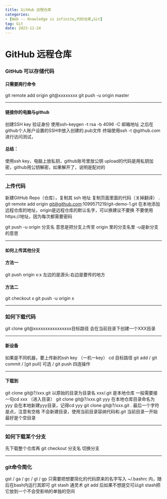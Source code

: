 ```yaml
---
title: GitHub 远程仓库
categories: 
- [Web -- Knowledge is infinite,代码仓库,Git]
tag: Git
date: 2023-11-24
---
```

# GitHub 远程仓库
### GitHub 可以存储代码
#### 只需要两行命令
git remote add origin git@xxxxxxxx
git push -u origin master

---

#### 链接你的电脑与github
创建SSH key 验证身份
使用ssh-keygen -t rsa -b 4096 -C 邮箱地址
之后在github个人账户设置的SSH中放入创建的.pub文件
终端使用ssh -t @github.com 进行访问测试，
#### 总结：
使用ssh key，电脑上放私钥，github账号里放公钥
upload的代码是用私钥加密，github用公钥解密，如果解开了，说明是配对的

---

### 上传代码
新建GitHub Repo（仓库），复制其 ssh 地址
复制页面里面的代码（关掉翻译）
.
git remote add origin git@github.com:1099571219/git-demo-1.git
在本地添加远程仓库的地址，origin是远程仓库的默认名字，可以换建议不要换
不要使用https://地址，因为每次都需要密码

git push -u origin 分支名 意思是把分支上传至 origin 里的分支名里
-u是新分支的意思

---

#### 如何上传其他分支
#### 方法一
git push origin x:x 左边的是源头:右边是要传的地方
#### 方法二
git checkout x
git push -u origin x

---

### 如何下载代码
git clone git@xxxxxxxxxxxxxxxx目标路径 会在当前目录下创建一个XXX目录

---

#### 新设备
如果是不同机器，要上传新的ssh key （一机一key）
cd 目标路径
git add / git  commit / [git pull] 可选 / git push 四连操作

---

#### 下载到
git clone git@?/xxx.git 以原始的目录为目录名
xxx/.git 是本地仓库
一般需要接一句cd xxx （进入目录）
git clone git@?/xxx.git yyy 在本地仓库目录命名为yyy
会在本地新建yyy目录，记得cd yyy
git clone git@?/xxx.git .
最后一个字符是点，注意有空格
不会新建目录，使用当前目录容纳代码和.git
当前目录一开始最好是个空目录

---

### 如何下载某个分支
先下载整个仓库再 git checkout 分支名 切换分支

---

### git命令简化
gst / ga / gc / gl / gp 
只需要把想要简化的代码原来的名字写入 ~/.bashrc 内，随后在bash内运行其即可
git stash 通灵术 git add 后如果不想提交可以git stash把它放到一个不会受影响的单独的空间



